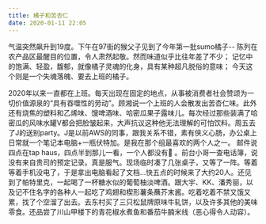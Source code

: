 ```yaml
---
title: 橘子和苦杏仁
date: 2020-01-11 22:05
---
```


气温突然飙升到19度。下午在97街的猴父子见到了今年第一批sumo橘子-- 陈列在农产品区最醒目的位置，令人肃然起敬。然而味道似乎比往年差了不少； 记忆中的饱满、轻盈，馥郁，就像橘子灵魂的化身，具有某种超凡脱俗的意味； 今天这个则是一个失魂落魄、要去上班的橘子。

2020年以来一直都在上班。每天出现在固定的地点，从事被消费者社会赞颂为一切价值源泉的“具有吞噬性的劳动”。顾湘说一个上班的人会散发出苦杏仁味。此外还有烧焦的塑料和乙烯味、馊啤酒味、哈密瓜果子露味儿。每次经过那些装满了哈密瓜的风味水罐V都会把脸皱起来，大声抗议这种他无法理解的可怕饮料。周五去了J的送别party。J是以前AWS的同事，跟我关系不错，素有侠义心肠，办公桌上日常就一个笔记本电脑+一瓶伏特加。是我在那个组最喜欢的两个人之一。 邮件说四点在tap haus，四点半到那儿一看，一个人都没有🙂 。前台小哥一查电话簿，说没有来自贵司的预定记录。真是服气。现场临时凑了几张桌子，又等了一阵。等着等着手机没电了，于是拿出电脑看起了文档...快五点的时候来了大约20人。还见到了帕特里克，一起喝了一杯糖水似的葡萄柚淡啤酒。跟大宇、KK、潘秀丽，以及记不住名字的各种人一起吃了鸡翅和楔形薯条蘸芥末酱。吃着吃着不禁又饿又累，找了个空溜了出去。去东村买了三只松鼠牌原味牛轧饼，以及许多其他的美味零食。还品尝了川山甲楼下的青花椒水煮鱼和番茄牛腩米线（恶心得令人动容）。




